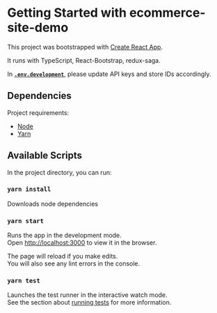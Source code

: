 # Getting Started with ecommerce-site-demo

This project was bootstrapped with [Create React App](https://github.com/facebook/create-react-app). 

It runs with TypeScript, React-Bootstrap, redux-saga.  

In [**`.env.development`**](https://github.com/jolyn91/ecommerce-site-demo/blob/main/.env.development), please update API keys and store IDs accordingly.

## Dependencies 
Project requirements:
- [Node](https://nodejs.org/en/)
- [Yarn](https://yarnpkg.com/)

## Available Scripts

In the project directory, you can run:

### `yarn install`
Downloads node dependencies 

### `yarn start`

Runs the app in the development mode.\
Open [http://localhost:3000](http://localhost:3000) to view it in the browser.

The page will reload if you make edits.\
You will also see any lint errors in the console.

### `yarn test`

Launches the test runner in the interactive watch mode.\
See the section about [running tests](https://facebook.github.io/create-react-app/docs/running-tests) for more information.
